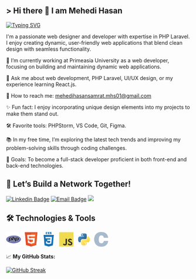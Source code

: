 ## > Hi there 👋  I am Mehedi Hasan
 
[![Typing SVG](https://readme-typing-svg.demolab.com?font=Fira+Code&weight=600&size=18&duration=5000&pause=1000&color=005700&width=800&lines=Creating+dynamic+web+experiences+with+code+%F0%9F%9A%80+and+design+%F0%9F%8C%88)](https://github.com/mehedihasan)


I'm a passionate web designer and developer with expertise in PHP Laravel. I enjoy creating dynamic, user-friendly web applications that blend clean design with seamless functionality.

🚀 I’m currently working at Primeasia University as a web developer, focusing on building and maintaining dynamic web applications.

💬 Ask me about web development, PHP Laravel, UI/UX design, or my experience learning React.js.

📧 How to reach me: mehedihasansamrat.mhs01@gmail.com

✨ Fun fact: I enjoy incorporating unique design elements into my projects to make them stand out.

🛠️ Favorite tools: PHPStorm, VS Code, Git, Figma.

📚 In my free time, I’m exploring the latest tech trends and improving my problem-solving skills through coding challenges.

🎯 Goals: To become a full-stack developer proficient in both front-end and back-end technologies.


## 🤝 Let’s Build a Network Together! 
[![Linkedin Badge](https://img.shields.io/badge/LinkedIn-0077B5?style=for-the-badge&logo=linkedin&logoColor=white)](https://www.linkedin.com/in/mehedihasan/)
[![Email Badge](https://img.shields.io/badge/Email-D14836?style=for-the-badge&logo=gmail&logoColor=white)](mailto:mehedihasansamrat.mhs01@gmail.com)
[![](https://visitcount.itsvg.in/api?id=mehedihasan&label=Profile%20Views&color=0&icon=1&pretty=true)](https://github.com/mehedihasan)



## 🛠️ Technologies & Tools

<div>
  <img src="https://github.com/devicons/devicon/blob/master/icons/php/php-original.svg" title="PHP" alt="PHP" width="40" height="40"/>&nbsp;
  <img src="https://github.com/devicons/devicon/blob/master/icons/html5/html5-original.svg" title="HTML5" alt="HTML" width="40" height="40"/>&nbsp;
  <img src="https://github.com/devicons/devicon/blob/master/icons/css3/css3-plain-wordmark.svg" title="CSS3" alt="CSS" width="40" height="40"/>&nbsp;
  <img src="https://github.com/devicons/devicon/blob/master/icons/javascript/javascript-original.svg" title="JavaScript" alt="JavaScript" width="40" height="40"/>&nbsp;
  <img src="https://github.com/devicons/devicon/blob/master/icons/python/python-original.svg" title="Python" alt="Python" width="40" height="40"/>&nbsp;
  <img src="https://github.com/devicons/devicon/blob/master/icons/c/c-original.svg" title="C" alt="C" width="40" height="40"/>
</div>


📈 **My GitHub Stats:**


[![GitHub Streak](http://github-readme-streak-stats.herokuapp.com?user=Samrat34)](https://git.io/streak-stats)
